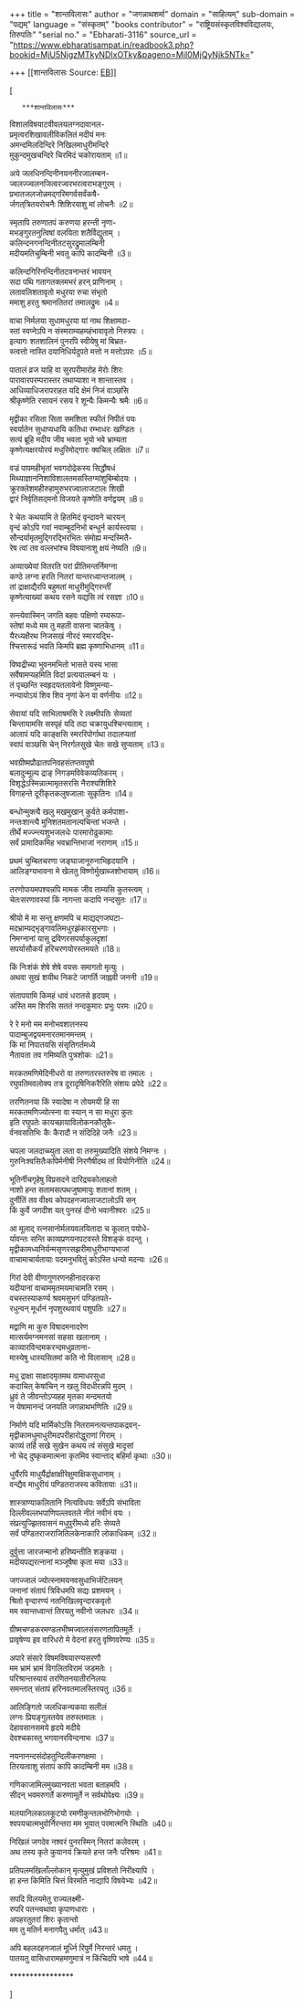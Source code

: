 +++
title = "शान्तविलासः"
author = "जगन्नाथशर्मा"
domain = "साहित्यम्"
sub-domain = "पद्यम्"
language = "संस्कृतम्"
"books contributor" = "राष्ट्रियसंस्कृतविश्वविद्यालयः, तिरुपतिः"
"serial no." = "Ebharati-3116"
source_url = "https://www.ebharatisampat.in/readbook3.php?bookid=MjU5NjgzMTkyNDIxOTky&pageno=MjI0MjQyNjk5NTk="

+++
[[शान्तविलासः	Source: [EB](https://www.ebharatisampat.in/readbook3.php?bookid=MjU5NjgzMTkyNDIxOTky&pageno=MjI0MjQyNjk5NTk=)]]

\[



       ***शान्तविलासः***



विशालविषयाटवीवलयलग्नदावानल-  
प्रमृत्वरशिखावलीविकलितं मदीयं मनः  
अमन्दमिलदिन्दिरे निखिलमाधुरीमन्दिरे  
मुकुन्दमुखचन्दिरे चिरमिदं चकोरायताम्‌ ॥1॥

अये जलधिनन्दिनीनयननीरजालम्बन-  
ज्वलज्ज्वलनजित्वरज्वरभरत्वराभङ्गुरम्‌ ।  
प्रभातजलजोन्नमद्गरिमगर्वसर्वंकषै-  
र्जगत्‌त्रितयरोचनैः शिशिरयाशु मां लोचनैः ॥2॥

स्मृतापि तरुणातपं करुणया हरन्ती नृणा-  
मभङ्गुरतनुत्विषां वलयिता शतैर्विद्युताम्‌ ।  
कलिन्दनगनन्दिनीतटसुरद्रुमालम्बिनी  
मदीयमतिचुम्बिनी भवतु कापि कादम्बिनी ॥3॥

कलिन्दगिरिनन्दिनीतटवनान्तरं भावयन्‌  
सदा पथि गतागतक्लमभरं हरन्‌ प्राणिनाम्‌ ।  
लतावलिशतावृतो मधुरया रुचा संभृतो  
ममाशु हरतु श्रमानतितरां तमालद्रुमः ॥4॥

वाचा निर्मलया सुधामधुरया यां नाथ शिक्षामदा-  
स्तां स्वप्नेऽपि न संस्मराम्यहमहंभावावृतो निस्त्रपः ।  
इत्यागः शतशालिनं पुनरपि स्वीयेषु मां बिभ्रत-  
स्त्वत्तो नास्ति दयानिधिर्यदुपते मत्तो न मत्तोऽपरः ॥5॥

पातालं व्रज याहि वा सुरपरीमारोह मेरोः शिरः  
पारावारपरम्परास्तर तथाप्याशा न शान्तास्तव ।  
आधिव्याधिजरापराहत यदि क्षेमं निजं वाञ्छसि  
श्रीकृष्णेति रसायनं रसय रे शून्यैः किमन्यैः श्रमैः ॥6॥

मृद्वीका रसिता सिता समशिता स्फीतं निपीतं पयः  
स्वर्यातेन सुधाप्यधायि कतिधा रम्भाधरः खण्डितः ।  
सत्यं ब्रूहि मदीय जीव भवता भूयो भवे भ्राम्यता  
कृष्णेत्यक्षरयोरयं मधुरिमोद्‌गारः क्वचिल्‌ लक्षितः ॥7॥

वज्रं पापमहीभृतां भवगदोद्रेकस्य सिद्धौषधं  
मिथ्याज्ञाननिशाविशालतमसस्तिग्मांशुबिम्बोदयः ।  
क्रूरक्लेशमहीरुहामुरुभरज्वालाजटालः शिखी  
द्वारं निर्वृतिसद्‌मनो विजयते कृष्णेति वर्णद्वयम्‌ ॥8॥

रे चेतः कथयामि ते हितमिदं वृन्दावने चारयन्‌  
वृन्दं कोऽपि गवां नवाम्बुदनिभो बन्धुर्न कार्यस्त्वया ।  
सौन्दर्यामृतमुद्गिरद्भिरभितः संमोह्य मन्दस्मितै-  
रेष त्वां तव वल्लभांश्च विषयानाशु क्षयं नेष्यति ॥9॥

अव्याख्येयां वितरति परां प्रीतिमन्तर्निमग्ना  
कण्ठे लग्ना हरति नितरां यान्तरध्वान्तजालम्‌ ।  
तां द्राक्षाद्यैरपि बहुमतां माधुरीमुद्गिरन्तीं  
कृष्णेत्याख्यां कथय रसने यद्यसि त्वं रसज्ञा ॥10॥

सन्त्येवास्मिन्‌ जगति बहवः पक्षिणो रम्यरूपा-  
स्तेषां मध्ये मम तु महती वासना चातकेषु ।  
यैरध्यक्षैरथ निजसखं नीरदं स्मारयद्भि-  
श्चित्तारूढं भवति किमपि ब्रह्म कृष्णाभिधानम्‌ ॥11॥

विष्वद्रीच्या भुवनमभितो भासते यस्य भासा  
सर्वेषामप्यहमिति विदां प्रत्ययालम्बनं यः ।  
तं पृच्छन्ति स्वहृदयतलावेनो विष्णुमन्या-  
नन्यायोऽयं शिव शिव नृणां केन वा वर्णनीयः ॥12॥

सेवायां यदि साभिलाषमसि रे लक्ष्मीपतिः सेव्यतां  
चिन्तायामसि सस्पृहं यदि तदा चक्रायुधश्चिन्त्यताम्‌ ।  
आलापं यदि काङ्क्षसि स्मररिपोर्गाथा तदालप्यतां  
स्वापं वाञ्छसि चेन्‌ निरर्गलसुखे चेतः सखे सुप्यताम्‌ ॥13॥

भवग्रीष्मप्रौढातपनिवहसंतप्तवपुषो  
बलादुन्मूल्य द्राङ्‌ निगडमविवेकव्यतिकरम्‌ ।  
विशृद्धेऽस्मिन्नात्मामृतसरसि नैराश्यशिशिरे  
विगाहन्ते दूरीकृतकलुषजालाः सुकृतिनः ॥14॥

बन्धोन्मुक्त्यै खलु मखमुखान्‌ कुर्वते कर्मपाशा-  
नन्तःशान्त्यै मुनिशतमतानल्पचिन्तां भजन्ते ।  
तीर्थे मज्ज्न्त्यशुभजलधेः पारमारोढुकामाः  
सर्वं प्रामादिकमिह भवभ्रान्तिभाजां नराणाम्‌ ॥15॥

प्रथमं चुम्बितचरणा जङ्घाजानूरुनाभिहृदयानि ।  
आलिङ्ग्यभावना मे खेलतु विष्णोर्मुखाब्जशोभायाम्‌ ॥16॥

तरणोपायमपश्यन्नपि मामक जीव ताम्यसि कुतस्त्वम्‌ ।  
चेतःसरणावस्यां किं नागन्ता कदापि नन्दसुतः ॥17॥

श्रीयो मे मा सन्तु क्षणमपि च माद्यद्गजघटा-  
मदभ्राम्यद्भृङ्गावलिमधुरझंकारसुभगाः ।  
निमग्नानां यासु द्रविणरसपर्याकुलदृशां  
सपर्यासौकर्यं हरिचरणयोरस्तमयते ॥18॥

किं निःशंकं शेषे शेषे वयसः समागतो मृत्युः ।  
अथवा सुखं शयीथ निकटे जागर्ति जाह्नवी जननी ॥19॥

संतापयामि किमहं धावं धरातसे हृदयम्‌ ।  
अस्ति मम शिरसि सततं नन्दकुमारः प्रभुः परमः ॥20॥

रे रे मनो मम मनोभवशातनस्य  
पादाम्बुजद्वयमनारतमानमन्तम्‌ ।  
किं मां निपातयसि संसृतिगर्तमध्ये  
नैतावता तव गमिष्यति पुत्रशोकः ॥21॥

मरकतमणिमेदिनीधरो वा तरुणतरस्तरुरेष वा तमालः ।  
रघुपतिमवलोक्य तत्र दूरादृषिनिकरैरिति संशयः प्रपेदे ॥22॥

तरणितनया किं स्यादेषा न तोयमयी हि सा  
मरकतमणिज्योत्स्ना वा स्यान्‌ न सा मधुरा कुतः  
इति रघुपतेः कायच्छायाविलोकनकौतुकै-  
र्वनवसतिभिः कैः कैरादौ न संदिदिहे जनैः ॥23॥

चपला जलदाच्च्युता लता वा तरुमुख्यादिति संशये निमग्नः ।  
गुरुनिःश्वसितैःकपिर्मनीषी निरणैषीदथ तां वियोगिनीति ॥24॥

भूतिर्नीचगृहेषु विप्रसदने दारिद्र्यकोलाहलो  
नाशो हन्त सतामसत्पथजुषामायुः शतानां शतम्‌ ।  
दुर्नीतिं तव वीक्ष्य कोपदहनज्वालाजटालोऽपि सन्‌  
किं कुर्वे जगदीश यत्‌ पुनरहं दीनो भवानीश्वरः ॥25॥

आ मूलाद्‌ रत्नसानोर्मलयवलयितादा च कूलात्‌ पयोधे-  
र्यावन्तः सन्ति काव्यप्रणयनपटवस्ते विशङ्कं वदन्तु ।  
मृद्वीकामध्यनिर्यन्मसृणरसझरीमाधुरीभाग्यभाजां  
वाचामाचार्यतायाः पदमनुभवितुं कोऽस्ति धन्यो मदन्यः ॥26॥

गिरां देवी वीणागुणरणनहीनादरकरा  
यदीयानां वाचाममृतमयमाचामति रसम्‌ ।  
वचस्तस्याकर्ण्य श्रवमसुभगं पण्डितपते-  
रधुन्वन्‌ मूर्धानं नृपशुरथवायं पशुपतिः ॥27॥

मद्वाणि मा कुरु विषादमनादरेण  
मात्सर्यमग्नमनसां सहसा खलानाम्‌ ।  
काव्यारविन्दमकरन्दमधुव्रताना-  
मास्येषु धास्यसितमां कति नो विलासान्‌ ॥28॥

मधु द्राक्षा साक्षादमृतमथ वामाधरसुधा  
कदाचित्‌ केषांचिन्‌ न खलु विदधीरन्नपि मुदम्‌ ।  
ध्रुवं ते जीवन्तोऽप्यहह मृतका मन्दमतयो  
न येषामानन्दं जनयति जगन्नाथभणितिः ॥29॥

निर्माणे यदि मार्मिकोऽसि नितरामनत्यन्तपाकद्रवन्‌-  
मृद्वीकामधुमाधुरीमदपरीहारोद्धुराणां गिराम्‌ ।  
काव्यं तर्हि सखे सुखेन कथय त्वं संसुखे मादृसां  
नो चेद्‌ दुष्कृकमात्मना कृतमिव स्वान्ताद्‌ बहिर्मा कृथाः ॥30॥

धुर्यैरपि माधुर्यैर्द्राक्षाक्षीरेक्षुमाक्षिकसुधानाम्‌ ।  
वन्द्यैव माधुरीयं पण्डितराजस्य कवितायाः ॥31॥

शास्त्राण्याकलितानि नित्यविधयः सर्वेऽपि संभाविता  
दिल्लीवल्लभपाणिपल्लवतले नीतं नवीनं वयः ।  
संप्रत्युज्झितवासनं मधुपुरीमध्ये हरिः सेव्यते  
सर्वं पण्डितराजराजितिलकेनाकारि लोकाधिकम्‌ ॥32॥

दुर्वुत्ता जारजन्मानो हरिष्यन्तीति शङ्कया ।  
मदीयपद्यरत्नानां मञ्जूषैषा कृता मया ॥33॥

जगज्जालं ज्योत्स्नामयनवसुधाभिर्जटिलयन्‌  
जनानां संतापं त्रिविधमपि सद्यः प्रशमयन्‌ ।  
श्रितो वृन्दारण्यं नतनिखिलवृन्दारकवृतो  
मम स्वान्तध्वान्तं तिरयतु नवीनो जलधरः ॥34॥

ग्रीष्मचण्डकरमण्डलभीष्मज्वालसंसरणतापितमूर्तेः ।  
प्रावृषेण्य इव वारिधरो मे वेदनां हरतु वृष्णिवरेण्यः ॥35॥

अपारे संसारे विषमविषयारण्यसरणौ  
मम भ्रामं भ्रामं विगलितविरामं जडमतेः ।  
परिश्रान्तस्यायं तरणितनयातीरनिलयः  
समन्तात्‌ संतापं हरिनवतमालस्तिरयतु ॥36॥

आलिङ्गितो जलधिकन्यकया सलीलं  
लग्नः प्रियङ्गुलतयेव तरुस्तमालः ।  
देहावसानसमये हृदये मदीये  
देवश्चकास्तु भगवानरविन्दनाभः ॥37॥

नयनानन्दसंदोहतुन्दिलीकरणक्षमा ।  
तिरयत्वाशु संतापं कापि कादम्बिनी मम ॥38॥

गणिकाजामिलमुख्यानवता भवता बताहमपि ।  
सीदन्‌ भवमरुगर्ते करुणामूर्ते न सर्वथोपेक्ष्यः ॥39॥

मलयानिलकालकूटयो रमणीकुन्तलभोगिभोगयोः ।  
श्वपयचात्मभुवोर्निरन्तरा मम भूयात्‌ परमात्मनि स्थितिः ॥40॥

निखिलं जगदेव नश्वरं पुनरस्मिन्‌ नितरां कलेवरम्‌ ।  
अथ तस्य कृते कुयानयं क्रियते हन्त जनैः परिश्रमः ॥41॥

प्रतिपलमखिलाँल्लोकान्‌ मृत्युमुखं प्रविशतो निरीक्ष्यापि ।  
हा हन्त किमिति चित्तं विरमति नाद्यापि विषयेभ्यः ॥42॥

सपदि विलयमेतु राज्यलक्ष्मी-  
रुपरि पतन्त्वथावा कृपाणधाराः ।  
अपहरतुतरां शिरः कृतान्तो  
मम तु मतिर्न मनागपैतु धर्मात्‌ ॥43॥

अपि बहलदहनजालं मूर्ध्नि रिपुर्मे निरन्तरं धमतु ।  
पातयतु वासिधारामहमणुमात्रं न किंचिदपि भाषे ॥44॥





 \*\*\*\*\*\*\*\*\*\*\*\*\*\*\*\*


\]
